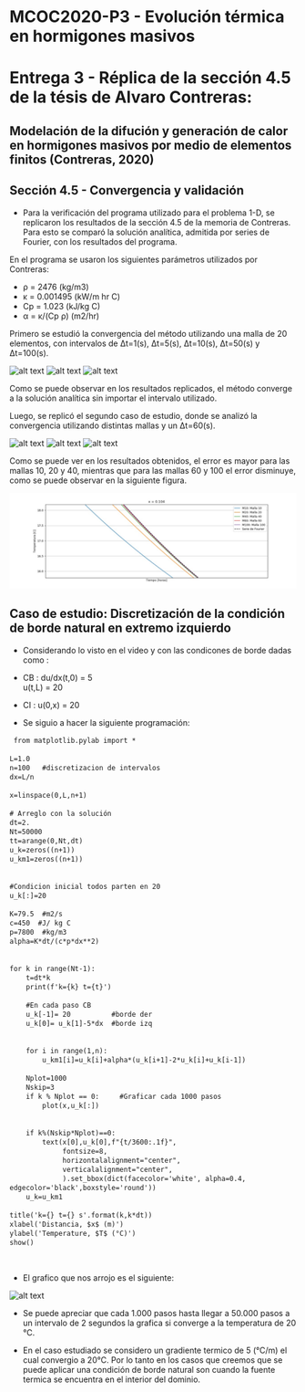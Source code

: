 # MCOC2020-P3 - Evolución térmica en hormigones masivos

# Entrega 3 - Réplica de la sección 4.5 de la tésis de Alvaro Contreras:

## Modelación de la difución y generación de calor en hormigones masivos por medio de elementos finitos (Contreras, 2020)
## Sección 4.5 - Convergencia y validación

* Para la verificación del programa utilizado para el problema 1-D, se replicaron los resultados de la sección 4.5 de la memoria de Contreras. Para esto se comparó la solución analítica, admitida por series de Fourier, con los resultados del programa.

En el programa se usaron los siguientes parámetros utilizados por Contreras:
+ ρ  = 2476 (kg/m3)
+ κ  = 0.001495 (kW/m hr C)
+ Cp = 1.023 (kJ/kg C)
+ α  = κ/(Cp ρ) (m2/hr)

Primero se estudió la convergencia del método utilizando una malla de 20 elementos, con intervalos de Δt=1(s), Δt=5(s), Δt=10(s), Δt=50(s) y Δt=100(s).

![alt text](https://github.com/raimolid/MCOC2020-P3/blob/main/x104.png)
![alt text](https://github.com/raimolid/MCOC2020-P3/blob/main/x208.png)
![alt text](https://github.com/raimolid/MCOC2020-P3/blob/main/x416.png)

Como se puede observar en los resultados replicados, el método converge a la solución analítica sin importar el intervalo utilizado.

Luego, se replicó el segundo caso de estudio, donde se analizó la convergencia utilizando distintas mallas y un Δt=60(s).

![alt text](https://github.com/raimolid/MCOC2020-P3/blob/main/Mallas_x104.png)
![alt text](https://github.com/raimolid/MCOC2020-P3/blob/main/Mallas_x208.png)
![alt text](https://github.com/raimolid/MCOC2020-P3/blob/main/Mallas_x416.png)

Como se puede ver en los resultados obtenidos, el error es mayor para las mallas 10, 20 y 40, mientras que para las mallas 60 y 100 el error disminuye, como se puede observar en la siguiente figura.

![alt text](https://github.com/raimolid/MCOC2020-P3/blob/main/zoom.jpeg)



## Caso de estudio: Discretización de la condición de borde natural en extremo izquierdo

* Considerando lo visto en el video y con las condicones de borde dadas como :
* CB : du/dx(t,0) = 5    
        u(t,L) = 20
       
* CI : u(0,x) = 20

* Se siguio a hacer la siguiente programación:

```
 from matplotlib.pylab import *

L=1.0
n=100   #discretizacion de intervalos
dx=L/n

x=linspace(0,L,n+1)

# Arreglo con la solución 
dt=2.
Nt=50000
tt=arange(0,Nt,dt)
u_k=zeros((n+1))
u_km1=zeros((n+1))


#Condicion inicial todos parten en 20
u_k[:]=20

K=79.5  #m2/s
c=450  #J/ kg C
p=7800  #kg/m3
alpha=K*dt/(c*p*dx**2)


for k in range(Nt-1):
    t=dt*k
    print(f'k={k} t={t}')
    
    #En cada paso CB
    u_k[-1]= 20          #borde der
    u_k[0]= u_k[1]-5*dx  #borde izq
    
    
    for i in range(1,n):
        u_km1[i]=u_k[i]+alpha*(u_k[i+1]-2*u_k[i]+u_k[i-1])
    
    Nplot=1000
    Nskip=3    
    if k % Nplot == 0:     #Graficar cada 1000 pasos
        plot(x,u_k[:])
        
    
    if k%(Nskip*Nplot)==0:
        text(x[0],u_k[0],f"{t/3600:.1f}",
             fontsize=8,
             horizontalalignment="center",
             verticalalignment="center",
             ).set_bbox(dict(facecolor='white', alpha=0.4, edgecolor='black',boxstyle='round'))
    u_k=u_km1 
           
title('k={} t={} s'.format(k,k*dt)) 
xlabel('Distancia, $x$ (m)')
ylabel('Temperature, $T$ (°C)')  
show()

    
```

* El grafico que nos arrojo es el siguiente:

![alt text](https://github.com/raimolid/MCOC2020-P3/blob/main/caso_parte2.png)

* Se puede apreciar que cada 1.000 pasos hasta llegar a 50.000 pasos a un intervalo de 2 segundos la grafica si converge a la temperatura de 20 °C.

* En el caso estudiado se considero un gradiente termico de 5 (°C/m) el cual convergio a 20°C. Por lo tanto en los casos que creemos que se puede aplicar una condición de borde natural son cuando la fuente termica se encuentra en el interior del dominio.
